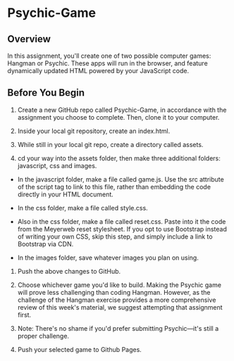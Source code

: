 # Psychic-Game

## Overview

In this assignment, you'll create one of two possible computer games: Hangman or Psychic. These apps will run in the browser, and feature dynamically updated HTML powered by your JavaScript code.

## Before You Begin

1. Create a new GitHub repo called Psychic-Game, in accordance with the assignment you choose to complete. Then, clone it to your computer.

2. Inside your local git repository, create an index.html.

3. While still in your local git repo, create a directory called assets.

4. cd your way into the assets folder, then make three additional folders: javascript, css and images.

* In the javascript folder, make a file called game.js. Use the src attribute of the script tag to link to this file, rather than embedding the code directly in your HTML document.

* In the css folder, make a file called style.css.

* Also in the css folder, make a file called reset.css. Paste into it the code from the Meyerweb reset stylesheet. If you opt to use Bootstrap instead of writing your own CSS, skip this step, and simply include a link to Bootstrap via CDN.

* In the images folder, save whatever images you plan on using.

1. Push the above changes to GitHub.

2. Choose whichever game you'd like to build. Making the Psychic game will prove less challenging than coding Hangman. However, as the challenge of the Hangman exercise provides a more comprehensive review of this week's material, we suggest attempting that assignment first.

3. Note: There's no shame if you'd prefer submitting Psychic—it's still a proper challenge.

4. Push your selected game to Github Pages.

